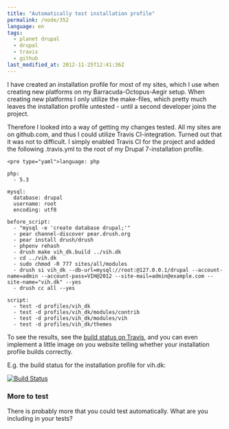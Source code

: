 ```yaml
---
title: "Automatically test installation profile"
permalink: /node/352
language: en
tags:
  - planet drupal
  - drupal
  - travis
  - github
last_modified_at: 2012-11-25T12:41:36Z
---
```


I have created an installation profile for most of my sites, which I use when creating new platforms on my Barracuda-Octopus-Aegir setup. When creating new platforms I only utilize the make-files, which pretty much leaves the installation profile untested - until a second developer joins the project.

Therefore I looked into a way of getting my changes tested. All my sites are on github.com, and thus I could utilize Travis CI-integration. Turned out that it was not to difficult. I simply enabled Travis CI for the project and added the following .travis.yml to the root of my Drupal 7-installation profile.

  
```
<pre type="yaml">language: php

php:
  - 5.3

mysql:
  database: drupal
  username: root
  encoding: utf8
  
before_script:
  - "mysql -e 'create database drupal;'"
  - pear channel-discover pear.drush.org
  - pear install drush/drush
  - phpenv rehash
  - drush make vih_dk.build ../vih.dk
  - cd ../vih.dk
  - sudo chmod -R 777 sites/all/modules
  - drush si vih_dk --db-url=mysql://root:@127.0.0.1/drupal --account-name=admin --account-pass=VIH@2012 --site-mail=admin@example.com --site-name="vih.dk" --yes
  - drush cc all --yes

script: 
  - test -d profiles/vih_dk
  - test -d profiles/vih_dk/modules/contrib
  - test -d profiles/vih_dk/modules/vih
  - test -d profiles/vih_dk/themes
```


To see the results, see the [build status on Travis](http://travis-ci.org/#!/vih/vih.dk-deploy), and you can even implement a little image on you website telling whether your installation profile builds correctly.

E.g. the build status for the installation profile for vih.dk:

[![Build Status](https://secure.travis-ci.org/vih/vih.dk-deploy.png?branch=master)](http://travis-ci.org/vih/vih.dk-deploy)

### More to test

There is probably more that you could test automatically. What are you including in your tests?
